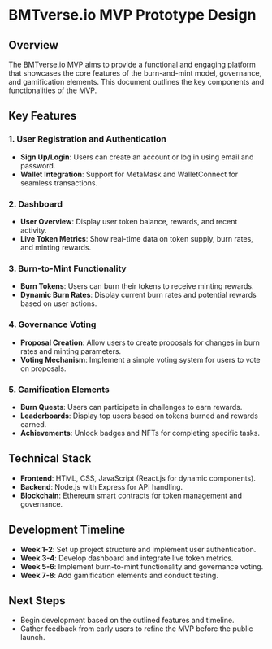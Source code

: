 # BMTverse.io MVP Prototype Design

## Overview
The BMTverse.io MVP aims to provide a functional and engaging platform that showcases the core features of the burn-and-mint model, governance, and gamification elements. This document outlines the key components and functionalities of the MVP.

## Key Features

### 1. User Registration and Authentication
- **Sign Up/Login**: Users can create an account or log in using email and password.
- **Wallet Integration**: Support for MetaMask and WalletConnect for seamless transactions.

### 2. Dashboard
- **User Overview**: Display user token balance, rewards, and recent activity.
- **Live Token Metrics**: Show real-time data on token supply, burn rates, and minting rewards.

### 3. Burn-to-Mint Functionality
- **Burn Tokens**: Users can burn their tokens to receive minting rewards.
- **Dynamic Burn Rates**: Display current burn rates and potential rewards based on user actions.

### 4. Governance Voting
- **Proposal Creation**: Allow users to create proposals for changes in burn rates and minting parameters.
- **Voting Mechanism**: Implement a simple voting system for users to vote on proposals.

### 5. Gamification Elements
- **Burn Quests**: Users can participate in challenges to earn rewards.
- **Leaderboards**: Display top users based on tokens burned and rewards earned.
- **Achievements**: Unlock badges and NFTs for completing specific tasks.

## Technical Stack
- **Frontend**: HTML, CSS, JavaScript (React.js for dynamic components).
- **Backend**: Node.js with Express for API handling.
- **Blockchain**: Ethereum smart contracts for token management and governance.

## Development Timeline
- **Week 1-2**: Set up project structure and implement user authentication.
- **Week 3-4**: Develop dashboard and integrate live token metrics.
- **Week 5-6**: Implement burn-to-mint functionality and governance voting.
- **Week 7-8**: Add gamification elements and conduct testing.

## Next Steps
- Begin development based on the outlined features and timeline.
- Gather feedback from early users to refine the MVP before the public launch.
